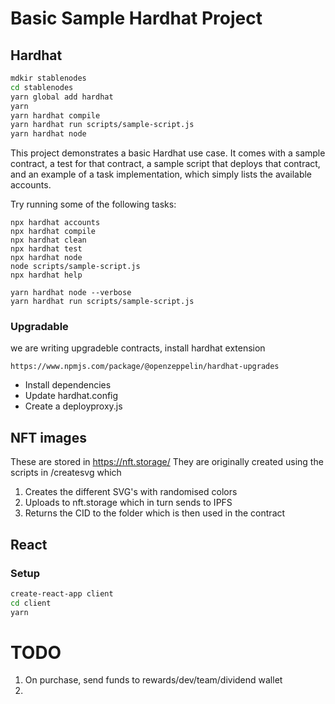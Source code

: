 # Basic Sample Hardhat Project

## Hardhat  

```bash
mdkir stablenodes
cd stablenodes
yarn global add hardhat
yarn
yarn hardhat compile
yarn hardhat run scripts/sample-script.js
yarn hardhat node
```

This project demonstrates a basic Hardhat use case. It comes with a sample contract, a test for that contract, a sample script that deploys that contract, and an example of a task implementation, which simply lists the available accounts.

Try running some of the following tasks:

```shell
npx hardhat accounts
npx hardhat compile
npx hardhat clean
npx hardhat test
npx hardhat node
node scripts/sample-script.js
npx hardhat help
```

```shell
yarn hardhat node --verbose
yarn hardhat run scripts/sample-script.js
```

### Upgradable

we are writing upgradeble contracts, install hardhat extension

```
https://www.npmjs.com/package/@openzeppelin/hardhat-upgrades
```

- Install dependencies  
- Update hardhat.config  
- Create a deployproxy.js

## NFT images

These are stored in https://nft.storage/
They are originally created using the scripts in /createsvg which

1. Creates the different SVG's with randomised colors
2. Uploads to nft.storage which in turn sends to IPFS
3. Returns the CID to the folder which is then used in the contract


## React

### Setup

```bash
create-react-app client
cd client
yarn
```

# TODO

1. On purchase, send funds to rewards/dev/team/dividend wallet
2. 